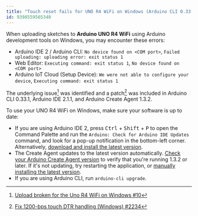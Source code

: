 ```yaml
---
title: "Touch reset fails for UNO R4 WiFi on Windows (Arduino CLI 0.33.0 or earlier)"
id: 9398559565340
---
```


When uploading sketches to **Arduino UNO R4 WiFi** using Arduino development tools on Windows, you may encounter these errors:

* Arduino IDE 2 / Arduino CLI: `No device found on <COM port>`, `Failed uploading: uploading error: exit status 1`
* Web Editor: `Executing command: exit status 1`, `No device found on <COM port>`
* Arduino IoT Cloud (Setup Device): `We were not able to configure your device`, `Executing command: exit status 1`

The underlying issue[^github-issue-renesas] was identified and a patch[^github-pr-cli] was included in Arduino CLI 0.33.1, Arduino IDE 2.1.1, and Arduino Create Agent 1.3.2.

To use your UNO R4 WiFi on Windows, make sure your software is up to date:

* If you are using Arduino IDE 2, press <kbd>Ctrl</kbd> + <kbd>Shift</kbd> + <kbd>P</kbd> to open the Command Palette and run the `Arduino: Check for Arduino IDE Updates` command, and look for a pop-up notification in the bottom-left corner. Alternatively, <a class="link-download" href="https://downloads.arduino.cc/arduino-ide/arduino-ide_latest_Windows_64bit.exe">download and install the latest version</a>.
* The Create Agent updates to the latest version automatically. <a class="link-up-right" href="https://support.arduino.cc/hc/en-us/articles/4407002993426-Check-your-Arduino-Create-Agent-version">Check your Arduino Create Agent version</a> to verify that you're running 1.3.2 or later. If it's not updating, try restarting the application, or <a class="link-up-right" href="https://support.arduino.cc/hc/en-us/articles/360014869820-Install-the-Arduino-Create-Agent">manually installing the latest version</a>.
* If you are using Arduino CLI, run `arduino-cli upgrade`.

[^github-issue-renesas]: [Upload broken for the Uno R4 WiFi on Windows #10](https://github.com/arduino/ArduinoCore-renesas/issues/10)

[^github-pr-cli]: [Fix 1200-bps touch DTR handling (Windows) #2234](https://github.com/arduino/arduino-cli/pull/2234)

[^github-release]: <https://github.com/arduino/arduino-cli/releases/tag/0.33.1>

[^github-release]: <https://github.com/arduino/arduino-create-agent/releases/tag/1.3.2>
